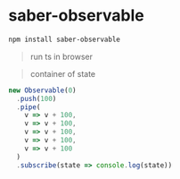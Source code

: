 # saber-observable

```bash
npm install saber-observable
```

> run ts in browser

> container of state

```ts
new Observable(0)
  .push(100)
  .pipe(
    v => v + 100,
    v => v + 100,
    v => v + 100,
    v => v + 100,
    v => v + 100
  )
  .subscribe(state => console.log(state))
```
